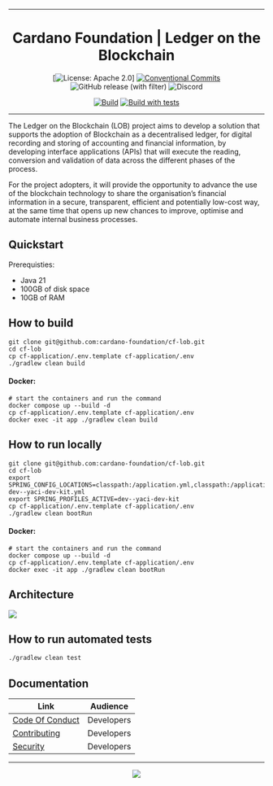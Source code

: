 <div align="center">
  <hr />
  <h1 align="center" style="border-bottom: none">Cardano Foundation | Ledger on the Blockchain</h1>

[![License: Apache 2.0](https://img.shields.io/badge/License-Apache%202.0-blue.svg)]
[![Conventional Commits](https://img.shields.io/badge/Conventional%20Commits-1.0.0-%23FE5196?logo=conventionalcommits&logoColor=white)](https://conventionalcommits.org)
![GitHub release (with filter)](https://img.shields.io/github/v/release/cardano-foundation/cf-lob)
![Discord](https://img.shields.io/discord/1022471509173882950)

[![Build](https://github.com/cardano-foundation/cf-lob/actions/workflows/build.yml/badge.svg)](https://github.com/cardano-foundation/cf-lob/actions/workflows/build.yml)
[![Build with tests](https://github.com/cardano-foundation/cf-lob/actions/workflows/build.yml/badge.svg)](https://github.com/cardano-foundation/cf-lob/actions/workflows/build-with-tests.yaml)

<hr />
</div>

The Ledger on the Blockchain (LOB) project aims to develop a solution that supports the adoption of Blockchain as a decentralised ledger, for digital recording and storing of accounting and financial information, by developing interface applications (APIs) that will execute the reading, conversion and validation of data across the different phases of the process.

For the project adopters, it will provide the opportunity to advance the use of the blockchain  technology to share the organisation’s financial information in a secure, transparent, efficient and potentially low-cost way, at the same time that opens up new chances to improve, optimise and automate internal business processes.

## Quickstart

Prerequisties:
- Java 21
- 100GB of disk space
- 10GB of RAM

## How to build

```
git clone git@github.com:cardano-foundation/cf-lob.git
cd cf-lob
cp cf-application/.env.template cf-application/.env
./gradlew clean build
```

#### Docker:
```shell
# start the containers and run the command
docker compose up --build -d
cp cf-application/.env.template cf-application/.env
docker exec -it app ./gradlew clean build
```

## How to run locally


```
git clone git@github.com:cardano-foundation/cf-lob.git
cd cf-lob
export SPRING_CONFIG_LOCATIONS=classpath:/application.yml,classpath:/application-dev--yaci-dev-kit.yml
export SPRING_PROFILES_ACTIVE=dev--yaci-dev-kit
cp cf-application/.env.template cf-application/.env
./gradlew clean bootRun
```

#### Docker:
```shell
# start the containers and run the command
docker compose up --build -d
cp cf-application/.env.template cf-application/.env
docker exec -it app ./gradlew clean bootRun
```

## Architecture

<img src="https://github.com/cardano-foundation/cf-lob-platform/blob/main/LOB_-_Arch.jpg" />

## How to run automated tests

```bash
./gradlew clean test
```

## Documentation

| Link                                                                               | Audience                                                     |
|------------------------------------------------------------------------------------|--------------------------------------------------------------|
| [Code Of Conduct](https://github.com/cardano-foundation/cf-lob/CODE-OF-CONDUCT.md) | Developers                                                   |
| [Contributing](https://github.com/cardano-foundation/cf-lob/CONTRIBUTING.md)       | Developers                                                   |
| [Security](https://github.com/cardano-foundation/cf-lob/SECURITY.md)               | Developers                                                   |

<hr/>

<p align="center">
  <a href="https://github.com/cardano-foundation/cardano-wallet/blob/master/LICENSE"><img src="https://img.shields.io/github/license/cardano-foundation/cardano-wallet.svg?style=for-the-badge" /></a>
</p>
